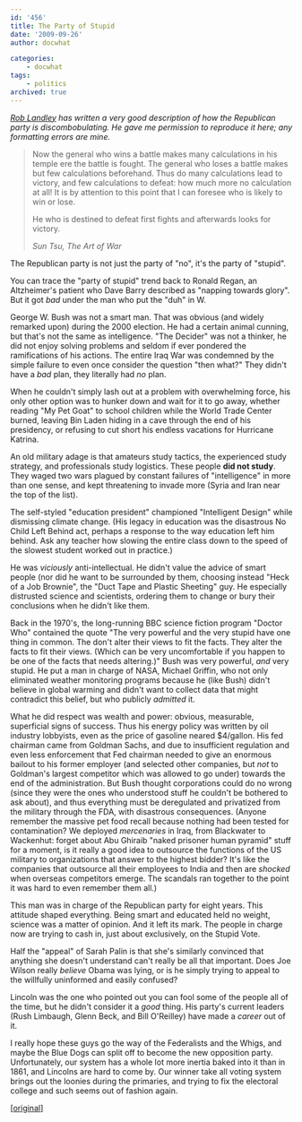 ```yaml
---
id: '456'
title: The Party of Stupid
date: '2009-09-26'
author: docwhat

categories:
    - docwhat
tags:
    - politics
archived: true
---
```


_[Rob Landley](http://landley.net/) has written a very good description of how
the Republican party is discombobulating. He gave me permission to reproduce
it here; any formatting errors are mine._

> Now the general who wins a battle makes many calculations in his temple ere
> the battle is fought. The general who loses a battle makes but few
> calculations beforehand. Thus do many calculations lead to victory, and few
> calculations to defeat: how much more no calculation at all! It is by
> attention to this point that I can foresee who is likely to win or lose.
>
> He who is destined to defeat first fights and afterwards looks for victory.
>
> <cite>Sun Tsu, The Art of War</cite>

<!-- more -->The Republican party is not just the party of "no", it's the party of "stupid".

You can trace the "party of stupid" trend back to Ronald Regan, an
Altzheimer's patient who Dave Barry described as "napping towards glory". But
it got _bad_ under the man who put the "duh" in W.

George W. Bush was not a smart man. That was obvious (and widely remarked
upon) during the 2000 election. He had a certain animal cunning, but that's
not the same as intelligence. "The Decider" was not a thinker, he did not
enjoy solving problems and seldom if ever pondered the ramifications of his
actions. The entire Iraq War was condemned by the simple failure to even once
consider the question "then what?" They didn't have a _bad_ plan, they
literally had _no_ plan.

When he couldn't simply lash out at a problem with overwhelming force, his
only other option was to hunker down and wait for it to go away, whether
reading "My Pet Goat" to school children while the World Trade Center burned,
leaving Bin Laden hiding in a cave through the end of his presidency, or
refusing to cut short his endless vacations for Hurricane Katrina.

An old military adage is that amateurs study tactics, the experienced study
strategy, and professionals study logistics. These people **did not study**.
They waged two wars plagued by constant failures of "intelligence" in more
than one sense, and kept threatening to invade more (Syria and Iran near the
top of the list).

The self-styled "education president" championed "Intelligent Design" while
dismissing climate change. (His legacy in education was the disastrous No
Child Left Behind act, perhaps a response to the way education left him
behind. Ask any teacher how slowing the entire class down to the speed of the
slowest student worked out in practice.)

He was _viciously_ anti-intellectual. He didn't value the advice of smart
people (nor did he want to be surrounded by them, choosing instead "Heck of a
Job Brownie", the "Duct Tape and Plastic Sheeting" guy. He especially
distrusted science and scientists, ordering them to change or bury their
conclusions when he didn't like them.

Back in the 1970's, the long-running BBC science fiction program "Doctor Who"
contained the quote "The very powerful and the very stupid have one thing in
common. The don't alter their views to fit the facts. They alter the facts to
fit their views. (Which can be very uncomfortable if you happen to be one of
the facts that needs altering.)" Bush was very powerful, _and_ very stupid. He
put a man in charge of NASA, Michael Griffin, who not only eliminated weather
monitoring programs because he (like Bush) didn't believe in global warming
and didn't want to collect data that might contradict this belief, but who
publicly _admitted_ it.

What he did respect was wealth and power: obvious, measurable, superficial
signs of success. Thus his energy policy was written by oil industry
lobbyists, even as the price of gasoline neared \$4/gallon. His fed chairman
came from Goldman Sachs, and due to insufficient regulation and even less
enforcement that Fed chairman needed to give an enormous bailout to his former
employer (and selected other companies, but _not_ to Goldman's largest
competitor which was allowed to go under) towards the end of the
administration. But Bush thought corporations could do no wrong (since they
were the ones who understood stuff he couldn't be bothered to ask about), and
thus everything must be deregulated and privatized from the military through
the FDA, with disastrous consequences. (Anyone remember the massive pet food
recall because nothing had been tested for contamination? We deployed
_mercenaries_ in Iraq, from Blackwater to Wackenhut: forget about Abu Ghiraib
"naked prisoner human pyramid" stuff for a moment, is it really a good idea to
outsource the functions of the US military to organizations that answer to the
highest bidder? It's like the companies that outsource all their employees to
India and then are _shocked_ when overseas competitors emerge. The scandals
ran together to the point it was hard to even remember them all.)

This man was in charge of the Republican party for eight years. This attitude
shaped everything. Being smart and educated held no weight, science was a
matter of opinion. And it left its mark. The people in charge now are trying
to cash in, just about exclusively, on the Stupid Vote.

Half the "appeal" of Sarah Palin is that she's similarly convinced that
anything she doesn't understand can't really be all that important. Does Joe
Wilson really _believe_ Obama was lying, or is he simply trying to appeal to
the willfully uninformed and easily confused?

Lincoln was the one who pointed out you can fool some of the people all of the
time, but he didn't consider it a _good_ thing. His party's current leaders
(Rush Limbaugh, Glenn Beck, and Bill O'Reilley) have made a _career_ out of
it.

I really hope these guys go the way of the Federalists and the Whigs, and
maybe the Blue Dogs can split off to become the new opposition party.
Unfortunately, our system has a whole lot more inertia baked into it than in
1861, and Lincolns are hard to come by. Our winner take all voting system
brings out the loonies during the primaries, and trying to fix the electoral
college and such seems out of fashion again.

\[[original](http://www.landley.net/notes.html#22-09-2009)\]
